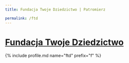 ```yaml
---
title: Fundacja Twoje Dziedzictwo | Patromierz

permalink: /ftd
---
```


# [Fundacja Twoje Dziedzictwo](https://patronite.pl/ftd)

{% include profile.md name="ftd" prefix="f" %}
